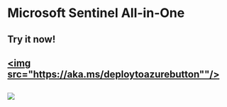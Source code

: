 # Microsoft Sentinel All-in-One

## Try it now!

## <a href="https://portal.azure.com/#create/Microsoft.Template/uri/https%3A%2F%2Fraw.githubusercontent.com%2FAzure%2FAzure-Sentinel%2Fmaster%2FTools%2FSentinel-All-In-One%2Fv2%2Fazuredeploy.json/createUIDefinitionUri/https%3A%2F%2Fraw.githubusercontent.com%2FAzure%2FAzure-Sentinel%2Fmaster%2FTools%2FSentinel-All-In-One%2Fv2%2FcreateUiDefinition.json" target="_blank">
##    <img src="https://aka.ms/deploytoazurebutton""/>
## </a>

<a href="https://portal.azure.com/#create/Microsoft.Template/uri/https%3A%2F%2Fraw.githubusercontent.com%2FInsight-EMEA%2Fpd-cloud-insightmxdr-client-deployment%2Fmain%2FSentinel%2520Client%2520Onboarding%2520Scripts%2Fazuredeploy.json%0D%0A/createUIDefinitionUri/https%3A%2F%2Fraw.githubusercontent.com%2FInsight-EMEA%2Fpd-cloud-insightmxdr-client-deployment%2Fmain%2FSentinel%2520Client%2520Onboarding%2520Scripts%2Fazuredeploy.json%0D%0A" target="_blank">
    <img src="https://aka.ms/deploytoazurebutton""/>
</a>

